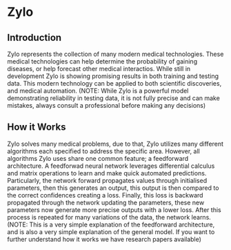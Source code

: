 # Zylo

## Introduction
Zylo represents the collection of many modern medical technologies. These medical technologies can help determine the probability of gaining diseases, or help forecast other medical interactios. While still in development Zylo is showing promising results in both training and testing data. This modern technology can be applied to both scientific discoveries, and medical automation. (NOTE: While Zylo is a powerful model demonstrating reliability in testing data, it is not fully precise and can make mistakes, always consult a professional before making any decisions)

## How it Works
Zylo solves many medical problems, due to that, Zylo utilizes many different algorithms each specified to address the specific area. However, all algorithms Zylo uses share one common feature; a feedforward architecture. A feedforwad neural network leverages differential calculus and matrix operations to learn and make quick automated predictions. Particularly, the network forward propagates values through initialised parameters, then this generates an output, this output is then compared to the correct confidences creating a loss. Finally, this loss is backward propagated through the network updating the parameters, these new parameters now generate more precise outputs with a lower loss. After this process is repeated for many variations of the data, the network learns. (NOTE: This is a very simple explanation of the feedforward architecture, and is also a very simple explanation of the general model. If you want to further understand how it works we have research papers available)




